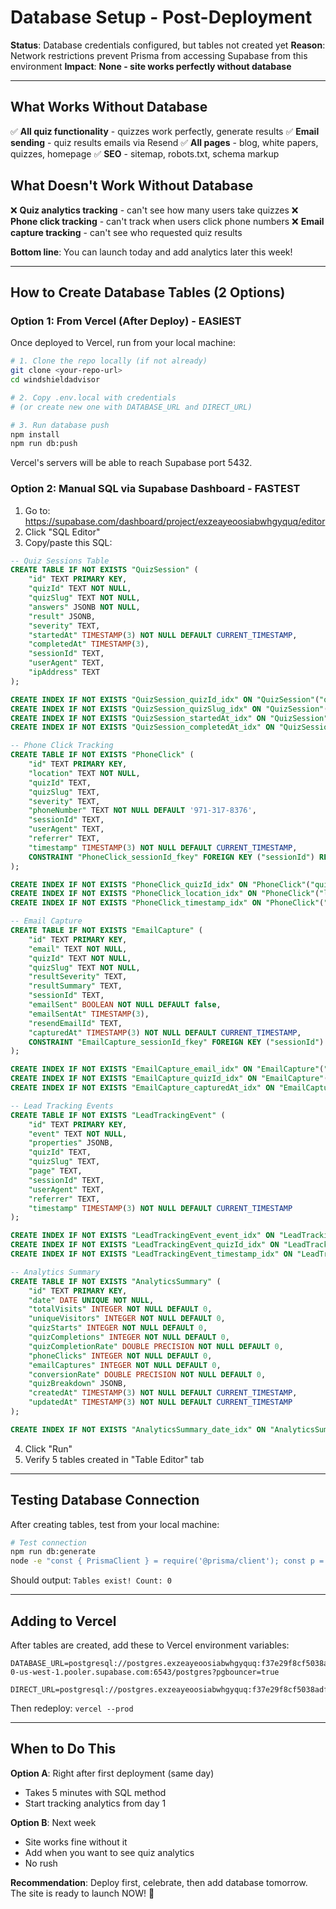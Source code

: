 # Database Setup - Post-Deployment

**Status**: Database credentials configured, but tables not created yet
**Reason**: Network restrictions prevent Prisma from accessing Supabase from this environment
**Impact**: **None - site works perfectly without database**

---

## What Works Without Database

✅ **All quiz functionality** - quizzes work perfectly, generate results
✅ **Email sending** - quiz results emails via Resend
✅ **All pages** - blog, white papers, quizzes, homepage
✅ **SEO** - sitemap, robots.txt, schema markup

## What Doesn't Work Without Database

❌ **Quiz analytics tracking** - can't see how many users take quizzes
❌ **Phone click tracking** - can't track when users click phone numbers
❌ **Email capture tracking** - can't see who requested quiz results

**Bottom line**: You can launch today and add analytics later this week!

---

## How to Create Database Tables (2 Options)

### Option 1: From Vercel (After Deploy) - EASIEST

Once deployed to Vercel, run from your local machine:

```bash
# 1. Clone the repo locally (if not already)
git clone <your-repo-url>
cd windshieldadvisor

# 2. Copy .env.local with credentials
# (or create new one with DATABASE_URL and DIRECT_URL)

# 3. Run database push
npm install
npm run db:push
```

Vercel's servers will be able to reach Supabase port 5432.

### Option 2: Manual SQL via Supabase Dashboard - FASTEST

1. Go to: https://supabase.com/dashboard/project/exzeayeoosiabwhgyquq/editor
2. Click "SQL Editor"
3. Copy/paste this SQL:

```sql
-- Quiz Sessions Table
CREATE TABLE IF NOT EXISTS "QuizSession" (
    "id" TEXT PRIMARY KEY,
    "quizId" TEXT NOT NULL,
    "quizSlug" TEXT NOT NULL,
    "answers" JSONB NOT NULL,
    "result" JSONB,
    "severity" TEXT,
    "startedAt" TIMESTAMP(3) NOT NULL DEFAULT CURRENT_TIMESTAMP,
    "completedAt" TIMESTAMP(3),
    "sessionId" TEXT,
    "userAgent" TEXT,
    "ipAddress" TEXT
);

CREATE INDEX IF NOT EXISTS "QuizSession_quizId_idx" ON "QuizSession"("quizId");
CREATE INDEX IF NOT EXISTS "QuizSession_quizSlug_idx" ON "QuizSession"("quizSlug");
CREATE INDEX IF NOT EXISTS "QuizSession_startedAt_idx" ON "QuizSession"("startedAt");
CREATE INDEX IF NOT EXISTS "QuizSession_completedAt_idx" ON "QuizSession"("completedAt");

-- Phone Click Tracking
CREATE TABLE IF NOT EXISTS "PhoneClick" (
    "id" TEXT PRIMARY KEY,
    "location" TEXT NOT NULL,
    "quizId" TEXT,
    "quizSlug" TEXT,
    "severity" TEXT,
    "phoneNumber" TEXT NOT NULL DEFAULT '971-317-8376',
    "sessionId" TEXT,
    "userAgent" TEXT,
    "referrer" TEXT,
    "timestamp" TIMESTAMP(3) NOT NULL DEFAULT CURRENT_TIMESTAMP,
    CONSTRAINT "PhoneClick_sessionId_fkey" FOREIGN KEY ("sessionId") REFERENCES "QuizSession"("id") ON DELETE SET NULL ON UPDATE CASCADE
);

CREATE INDEX IF NOT EXISTS "PhoneClick_quizId_idx" ON "PhoneClick"("quizId");
CREATE INDEX IF NOT EXISTS "PhoneClick_location_idx" ON "PhoneClick"("location");
CREATE INDEX IF NOT EXISTS "PhoneClick_timestamp_idx" ON "PhoneClick"("timestamp");

-- Email Capture
CREATE TABLE IF NOT EXISTS "EmailCapture" (
    "id" TEXT PRIMARY KEY,
    "email" TEXT NOT NULL,
    "quizId" TEXT NOT NULL,
    "quizSlug" TEXT NOT NULL,
    "resultSeverity" TEXT,
    "resultSummary" TEXT,
    "sessionId" TEXT,
    "emailSent" BOOLEAN NOT NULL DEFAULT false,
    "emailSentAt" TIMESTAMP(3),
    "resendEmailId" TEXT,
    "capturedAt" TIMESTAMP(3) NOT NULL DEFAULT CURRENT_TIMESTAMP,
    CONSTRAINT "EmailCapture_sessionId_fkey" FOREIGN KEY ("sessionId") REFERENCES "QuizSession"("id") ON DELETE SET NULL ON UPDATE CASCADE
);

CREATE INDEX IF NOT EXISTS "EmailCapture_email_idx" ON "EmailCapture"("email");
CREATE INDEX IF NOT EXISTS "EmailCapture_quizId_idx" ON "EmailCapture"("quizId");
CREATE INDEX IF NOT EXISTS "EmailCapture_capturedAt_idx" ON "EmailCapture"("capturedAt");

-- Lead Tracking Events
CREATE TABLE IF NOT EXISTS "LeadTrackingEvent" (
    "id" TEXT PRIMARY KEY,
    "event" TEXT NOT NULL,
    "properties" JSONB,
    "quizId" TEXT,
    "quizSlug" TEXT,
    "page" TEXT,
    "sessionId" TEXT,
    "userAgent" TEXT,
    "referrer" TEXT,
    "timestamp" TIMESTAMP(3) NOT NULL DEFAULT CURRENT_TIMESTAMP
);

CREATE INDEX IF NOT EXISTS "LeadTrackingEvent_event_idx" ON "LeadTrackingEvent"("event");
CREATE INDEX IF NOT EXISTS "LeadTrackingEvent_quizId_idx" ON "LeadTrackingEvent"("quizId");
CREATE INDEX IF NOT EXISTS "LeadTrackingEvent_timestamp_idx" ON "LeadTrackingEvent"("timestamp");

-- Analytics Summary
CREATE TABLE IF NOT EXISTS "AnalyticsSummary" (
    "id" TEXT PRIMARY KEY,
    "date" DATE UNIQUE NOT NULL,
    "totalVisits" INTEGER NOT NULL DEFAULT 0,
    "uniqueVisitors" INTEGER NOT NULL DEFAULT 0,
    "quizStarts" INTEGER NOT NULL DEFAULT 0,
    "quizCompletions" INTEGER NOT NULL DEFAULT 0,
    "quizCompletionRate" DOUBLE PRECISION NOT NULL DEFAULT 0,
    "phoneClicks" INTEGER NOT NULL DEFAULT 0,
    "emailCaptures" INTEGER NOT NULL DEFAULT 0,
    "conversionRate" DOUBLE PRECISION NOT NULL DEFAULT 0,
    "quizBreakdown" JSONB,
    "createdAt" TIMESTAMP(3) NOT NULL DEFAULT CURRENT_TIMESTAMP,
    "updatedAt" TIMESTAMP(3) NOT NULL DEFAULT CURRENT_TIMESTAMP
);

CREATE INDEX IF NOT EXISTS "AnalyticsSummary_date_idx" ON "AnalyticsSummary"("date");
```

4. Click "Run"
5. Verify 5 tables created in "Table Editor" tab

---

## Testing Database Connection

After creating tables, test from your local machine:

```bash
# Test connection
npm run db:generate
node -e "const { PrismaClient } = require('@prisma/client'); const p = new PrismaClient(); p.quizSession.count().then(c => console.log('Tables exist! Count:', c)).catch(e => console.error('Error:', e.message)).finally(() => p.\$disconnect());"
```

Should output: `Tables exist! Count: 0`

---

## Adding to Vercel

After tables are created, add these to Vercel environment variables:

```
DATABASE_URL=postgresql://postgres.exzeayeoosiabwhgyquq:f37e29f8cf5038adf3ea1d1eff97c613@aws-0-us-west-1.pooler.supabase.com:6543/postgres?pgbouncer=true

DIRECT_URL=postgresql://postgres.exzeayeoosiabwhgyquq:f37e29f8cf5038adf3ea1d1eff97c613@db.exzeayeoosiabwhgyquq.supabase.co:5432/postgres
```

Then redeploy: `vercel --prod`

---

## When to Do This

**Option A**: Right after first deployment (same day)
- Takes 5 minutes with SQL method
- Start tracking analytics from day 1

**Option B**: Next week
- Site works fine without it
- Add when you want to see quiz analytics
- No rush

**Recommendation**: Deploy first, celebrate, then add database tomorrow. The site is ready to launch NOW! 🚀
